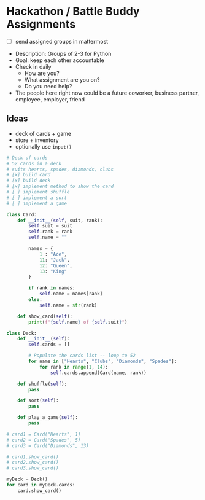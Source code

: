 # Hackathon / Battle Buddy Assignments

- [ ] send assigned groups in mattermost

- Description: Groups of 2-3 for Python
- Goal: keep each other accountable
- Check in daily
  - How are you?
  - What assignment are you on?
  - Do you need help?
- The people here right now could be a future coworker, business partner, employee, employer, friend

## Ideas

- deck of cards + game
- store + inventory
- optionally use `input()`

```python
# Deck of cards
# 52 cards in a deck
# suits hearts, spades, diamonds, clubs
# [x] build card
# [x] build deck
# [x] implement method to show the card
# [ ] implement shuffle
# [ ] implement a sort
# [ ] implement a game

class Card:
    def __init__(self, suit, rank):
        self.suit = suit
        self.rank = rank
        self.name = ""

        names = {
            1 : "Ace",
            11: "Jack",
            12: "Queen",
            13: "King"
        }

        if rank in names:
            self.name = names[rank]
        else:
            self.name = str(rank)

    def show_card(self):
        print(f"{self.name} of {self.suit}")

class Deck:
    def __init__(self):
        self.cards = []

        # Populate the cards list -- loop to 52
        for name in ["Hearts", "Clubs", "Diamonds", "Spades"]:
            for rank in range(1, 14):
                self.cards.append(Card(name, rank))

    def shuffle(self):
        pass

    def sort(self):
        pass

    def play_a_game(self):
        pass

# card1 = Card("Hearts", 1)
# card2 = Card("Spades", 5)
# card3 = Card("Diamonds", 13)

# card1.show_card()
# card2.show_card()
# card3.show_card()

myDeck = Deck()
for card in myDeck.cards:
    card.show_card()

```
